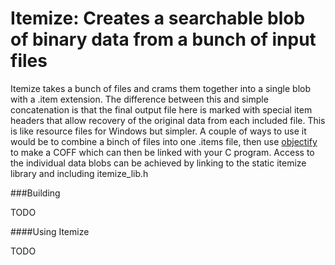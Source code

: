 Itemize: Creates a searchable blob of binary data from a bunch of input files
========

Itemize takes a bunch of files and crams them together into a single blob with a .item extension. The difference between this and simple concatenation is that the
final output file here is marked with special item headers that allow recovery of the original data from each included file.
This is like resource files for Windows but simpler.  A couple of ways to use it would be to combine a binch of files into one
.items file, then use [objectify](https://github.com/bncastle/objectify) to make a COFF which can then be linked with your C program. Access to the individual data blobs can be achieved by linking to the static itemize library and including itemize_lib.h

###Building

TODO

####Using Itemize

TODO